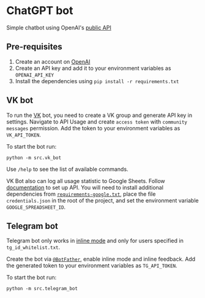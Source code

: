 # ChatGPT bot

Simple chatbot using OpenAI's [public API](https://platform.openai.com/docs/guides/chat)

## Pre-requisites

1. Create an account on [OpenAI](https://openai.com/)
2. Create an API key and add it to your environment variables as `OPENAI_API_KEY`
3. Install the dependencies using `pip install -r requirements.txt`

## VK bot

To run the [VK](https://vk.com) bot, you need to create a VK group and generate API key in settings.
Navigate to API Usage and create `access token` with `community messages` permission.
Add the token to your environment variables as `VK_API_TOKEN`.

To start the bot run:
```shell
python -m src.vk_bot
```

Use `/help` to see the list of available commands.

VK Bot also can log all usage statistic to Google Sheets.
Follow [documentation](https://developers.google.com/sheets/api/quickstart/python) to set up API.
You will need to install additional dependencies from [`requirements-google.txt`](requirements-google.txt),
place the file `credentials.json` in the root of the project, and set the environment variable `GOOGLE_SPREADSHEET_ID`.

## Telegram bot

Telegram bot only works in [inline mode](https://telegram.org/blog/inline-bots)
and only for users specified in `tg_id_whitelist.txt`.

Create the bot via [`@BotFather`](https://t.me/BotFather),
enable inline mode and inline feedback.
Add the generated token to your environment variables as `TG_API_TOKEN`.


To start the bot run:
```shell
python -m src.telegram_bot
```
